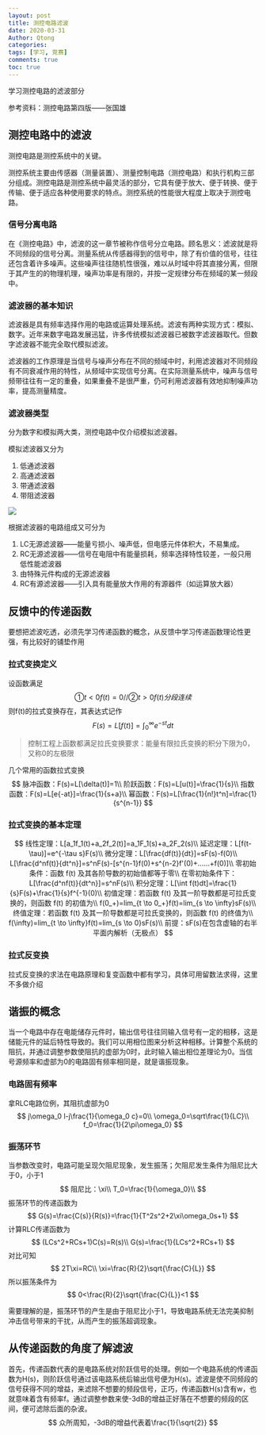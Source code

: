 ```yaml
---
layout: post
title: 测控电路滤波
date: 2020-03-31
Author: Qtong
categories: 
tags: [学习, 竞赛]
comments: true
toc: true
--- 
```


学习测控电路的滤波部分

参考资料：测控电路第四版——张国雄

<!-- more -->

## 测控电路中的滤波

测控电路是测控系统中的关键。

测控系统主要由传感器（测量装置）、测量控制电路（测控电路）和执行机构三部分组成。测控电路是测控系统中最灵活的部分，它具有便于放大、便于转换、便于传输、便于适应各种使用要求的特点。测控系统的性能很大程度上取决于测控电路。

### 信号分离电路

在《测控电路》中，滤波的这一章节被称作信号分立电路。顾名思义：滤波就是将不同频段的信号分离。测量系统从传感器得到的信号中，除了有价值的信号，往往还包含着许多噪声。这些噪声往往随机性很强，难以从时域中将其直接分离，但限于其产生的的物理机理，噪声功率是有限的，并按一定规律分布在频域的某一频段中。

### 滤波器的基本知识

滤波器是具有频率选择作用的电路或运算处理系统。滤波有两种实现方式：模拟、数字。近年来数字电路发展迅猛，许多传统模拟滤波器已被数字滤波器取代。但数字滤波器不能完全取代模拟滤波。

滤波器的工作原理是当信号与噪声分布在不同的频域中时，利用滤波器对不同频段有不同衰减作用的特性，从频域中实现信号分离。在实际测量系统中，噪声与信号频带往往有一定的重叠，如果重叠不是很严重，仍可利用滤波器有效地抑制噪声功率，提高测量精度。

### 滤波器类型

分为数字和模拟两大类，测控电路中仅介绍模拟滤波器。

模拟滤波器又分为

1. 低通滤波器
2. 高通滤波器
3. 带通滤波器
4. 带阻滤波器

<a href="https://sm.ms/image/NbKMI4ipeqzWmuT" target="_blank"><img src="https://i.loli.net/2020/03/16/NbKMI4ipeqzWmuT.png" ></a>

根据滤波器的电路组成又可分为

1. LC无源滤波器——能量亏损小、噪声低，但电感元件体积大，不易集成。
2. RC无源滤波器——信号在电阻中有能量损耗，频率选择特性较差，一般只用低性能滤波器
3. 由特殊元件构成的无源滤波器
4. RC有源滤波器——引入具有能量放大作用的有源器件（如运算放大器）

##  反馈中的传递函数

要想把滤波吃透，必须先学习传递函数的概念，从反馈中学习传递函数理论性更强，有比较好的铺垫作用

### 拉式变换定义

设函数满足
$$
①t<0 f(t)=0//
②t>0 f(t)分段连续
$$
则f(t)的拉式变换存在，其表达式记作
$$
F(s)=L[f(t)]=\int_0^\infty e^{-st}dt
$$

> 控制工程上函数都满足拉氏变换要求：能量有限拉氏变换的积分下限为0，又称0的左极限

几个常用的函数拉式变换
$$
脉冲函数：F(s)=L[\delta(t)]=1\\
阶跃函数：F(s)=L[u(t)]=\frac{1}{s}\\
指数函数：F(s)=L[e{-at}]=\frac{1}{s+a}\\
幂函数：F(s)=L[\frac{1}{n!}t^n]=\frac{1}{s^{n-1}}
$$

### 拉式变换的基本定理

$$
线性定理：L[a_1f_1(t)+a_2f_2(t)]=a_1F_1(s)+a_2F_2(s)\\
延迟定理：L[f(t-\tau)]=e^{-\tau s}F(s)\\
微分定理：L[\frac{df(t)}{dt}]=sF(s)-f(0)\\
L[\frac{d^nf(t)}{dt^n}]=s^nF(s)-[s^{n-1}f(0)+s^{n-2}f'(0)+……+f(0)]\\
零初始条件：函数 f(t) 及其各阶导数的初始值都等于零\\
在零初始条件下：L[\frac{d^nf(t)}{dt^n}]=s^nF(s)\\
积分定理：L[\int f(t)dt]=\frac{1}{s}F(s)+\frac{1}{s}f^{-1}(0)\\
初值定理：若函数 f(t) 及其一阶导数都是可拉氏变换的，则函数 f(t) 的初值为\\
f(0_+)=lim_{t \to 0_+}f(t)=lim_{s \to \infty}sF(s)\\
终值定理：若函数 f(t) 及其一阶导数都是可拉氏变换的，则函数 f(t) 的终值为\\
f(\infty)=lim_{t \to \infty}f(t)=lim_{s \to 0}sF(s)\\
前提：sF(s)在包含虚轴的右半平面内解析（无极点）
$$

### 拉式反变换

拉式反变换的求法在电路原理和复变函数中都有学习，具体可用留数法求得，这里不多做介绍

## 谐振的概念

当一个电路中存在电能储存元件时，输出信号往往同输入信号有一定的相移，这是储能元件的延后特性导致的。我们可以用相位图来分析这种相移。计算整个系统的阻抗，并通过调整参数使阻抗的虚部为0时，此时输入输出相位差理论为0。当信号源频率和虚部为0的电路固有频率相同是，就是谐振现象。

### 电路固有频率

拿RLC电路位例，其阻抗虚部为0
$$
j\omega_0 l-j\frac{1}{\omega_0 c}=0\\
\omega_0=\sqrt\frac{1}{LC}\\
f_0=\frac{1}{2\pi\omega_0}
$$

### 振荡环节

当参数改变时，电路可能呈现欠阻尼现象，发生振荡；欠阻尼发生条件为阻尼比大于0，小于1
$$
阻尼比：\xi\\
T_0=\frac{1}{\omega_0}\\
$$
振荡环节的传递函数为
$$
G(s)=\frac{C(s)}{R(s)}=\frac{1}{T^2s^2+2\xi\omega_0s+1}
$$
计算RLC传递函数为
$$
(LCs^2+RCs+1)C(s)=R(s)\\
G(s)=\frac{1}{LCs^2+RCs+1}
$$
对比可知
$$
2T\xi=RC\\
\xi=\frac{R}{2}\sqrt{\frac{C}{L}}
$$
所以振荡条件为
$$
0<\frac{R}{2}\sqrt{\frac{C}{L}}<1
$$

需要理解的是，振荡环节的产生是由于阻尼比小于1，导致电路系统无法完美抑制冲击信号带来的干扰，从而产生的振荡超调现象。

## 从传递函数的角度了解滤波

首先，传递函数代表的是电路系统对阶跃信号的处理。例如一个电路系统的传递函数为H(s)，则阶跃信号通过该电路系统后输出信号便为H(s)。滤波是使不同频段的信号获得不同的增益，来滤除不想要的频段信号，正巧，传递函数H(s)含有w，也就意味着含有频率f。通过调整参数来使-3dB的增益正好落在不想要的频段的区间，便可滤除后面的杂波。
$$
众所周知，-3dB的增益代表着\frac{1}{\sqrt{2}}
$$